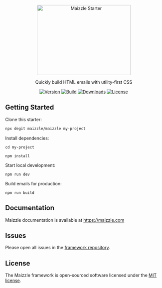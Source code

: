 <div align="center">
  <p>
    <a href="https://maizzle.com" target="_blank">
      <picture>
        <source media="(prefers-color-scheme: dark)" srcset="https://github.com/maizzle/maizzle/raw/master/.github/logo-dark.svg">
        <img alt="Maizzle Starter" src="https://github.com/maizzle/maizzle/raw/master/.github/logo-light.svg" width="300" height="225" style="max-width: 100%;">
      </picture>
    </a>
  </p>
  <p>Quickly build HTML emails with utility-first CSS</p>
<div>

  [![Version][npm-version-shield]][npm]
  [![Build][github-ci-shield]][github-ci]
  [![Downloads][npm-stats-shield]][npm-stats]
  [![License][license-shield]][license]

  </div>
</div>

## Getting Started

Clone this starter:

```bash
npx degit maizzle/maizzle my-project
```

Install dependencies:

```
cd my-project

npm install
```

Start local development:

```
npm run dev
```

Build emails for production:

```
npm run build
```

## Documentation

Maizzle documentation is available at https://maizzle.com

## Issues

Please open all issues in the [framework repository](https://github.com/maizzle/framework).

## License

The Maizzle framework is open-sourced software licensed under the [MIT license](https://opensource.org/licenses/MIT).

[npm]: https://www.npmjs.com/package/@maizzle/framework
[npm-stats]: https://npm-stat.com/charts.html?package=%40maizzle%2Fframework&from=2019-03-27
[npm-version-shield]: https://img.shields.io/npm/v/@maizzle/framework.svg?style=flat-square
[npm-stats-shield]: https://img.shields.io/npm/dt/@maizzle/framework.svg?style=flat-square&color=6875f5
[github-ci]: https://github.com/maizzle/framework/actions
[github-ci-shield]: https://img.shields.io/github/workflow/status/maizzle/cli/Node.js%20CI?style=flat-square
[license]: LICENSE
[license-shield]: https://img.shields.io/npm/l/@maizzle/framework.svg?style=flat-square&color=0e9f6e
